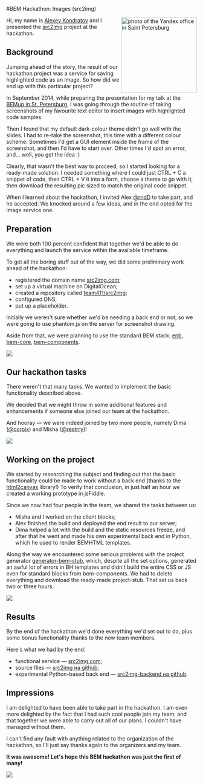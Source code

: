 #BEM Hackathon: Images (src2img)

<img style="float: right" src="https://dl.dropboxusercontent.com/u/1122837/src2img.png" alt="photo of the Yandex office in Saint Petersburg" width="200" title="BEMup in Saint Petersburg" />

Hi, my name is [Alexey Kondratov](https://en.bem.info/authors/kondratov-alexey/) and I presented the [src2img](http://src2img.com/) project at the hackathon.

## Background

Jumping ahead of the story, the result of our hackathon project was a service for saving highlighted code as an image. So how did we end up with this particular project?

In September 2014, while preparing the presentation for my talk at the [BEMup in St. Petersburg](https://ru.bem.info/talks/bemup-spb-2014/), I was going through  the routine of taking screenshots of my favourite text editor to insert images with highlighted code samples.

Then I found that my default dark-colour theme didn't go well with the slides. I had to re-take the screenshot, this time with a different colour scheme. Sometimes I'd get a GUI element inside the frame of the screenshot, and then I'd have to start over. Other times I'd spot an error, and... well, you get the idea :)

Clearly, that wasn't the best way to proceed, so I started looking for a ready-made solution. I needed something where I could just CTRL + C a snippet of code, then CTRL + V it into a form, choose a theme to go with it, then download the resulting pic sized to match the original code snippet.

When I learned about the hackathon, I invited Alex [@rndD](https://github.com/rndD) to take part, and he accepted. We knocked around a few ideas, and in the end opted for the image service one.

## Preparation

We were both 100 percent confident that together we'd be able to do everything and launch the service within the available timeframe.

To get all the boring stuff out of the way, we did some preliminary work ahead of the hackathon:

* registered the domain name [src2img.com](http://src2img.com);
* set up a virtual machine on DigitalOcean;
* created a repository called [team411/src2img](https://github.com/team411/src2img);
* configured DNS;
* put up a placeholder.

Initially we weren't sure whether we'd be needing a back end or not, so we were going to use phantom.js on the server for screenshot drawing.

Aside from that, we were planning to use the standard BEM stack: [enb](https://ru.bem.info/tools/bem/enb-bem-examples/), [bem-core](https://en.bem.info/libs/bem-core/v2.5.0/), [bem-components](https://en.bem.info/libs/bem-components/v2/).

![](https://img-fotki.yandex.ru/get/15583/44214498.bc/0_9bbd7_63e86f23_XL.jpg)

## Our hackathon tasks

There weren't that many tasks. We wanted to implement the basic functionality described above.

We decided that we might throw in some additional features and enhancements if someone else joined our team at the hackathon.

And hooray — we were indeed joined by two more people, namely Dima ([@corpix](https://github.com/corpix)) and Misha ([@restrry](https://github.com/restrry))!

![](https://img-fotki.yandex.ru/get/15595/44214498.bc/0_9bbf9_f5dae655_XL.jpg)

## Working on the project

We started by researching the subject and finding out that the basic functionality could be made to work without a back end (thanks to the [html2canvas](https://github.com/niklasvh/html2canvas) library!) To verify that conclusion, in just half an hour we created a working prototype in jsFiddle.

Since we now had four people in the team, we shared the tasks between us:

* Misha and I worked on the client blocks;
* Alex finished the build and deployed the end result to our server;
* Dima helped a lot with the build and the static resources freeze, and after that he went and made his own experimental back end in Python, which he used to render BEMHTML templates.

Along the way we encountered some serious problems with the project generator [generator-bem-stub](https://github.com/bem/generator-bem-stub), which, despite all the set options, generated an awful lot of errors in BH templates and didn't build the entire CSS or JS even for standard blocks from bem-components. We had to delete everything and download the ready-made project-stub. That set us back two or three hours.

![](https://img-fotki.yandex.ru/get/17918/44214498.bc/0_9bbf8_d81430b0_XL.jpg)

## Results

By the end of the hackathon we'd done everything we'd set out to do, plus some bonus functionality thanks to the new team members.

Here's what we had by the end:

* functional service — [src2img.com](http://src2img.com);
* source files — [src2img на github](https://github.com/team411/src2img);
* experimental Python-based back end  — [src2img-backend на github](https://github.com/team411/src2img-backend).

## Impressions

I am delighted to have been able to take part in the hackathon. I am even more delighted by the fact that I had such cool people join my team, and that together we were able to carry out all of our plans. I couldn't have managed without them.

I can't find any fault with anything related to the organization of the hackathon, so I'll just say thanks again to the organizers and my team.

**It was awesome! Let's hope this BEM hackathon was just the first of many!**

![](https://img-fotki.yandex.ru/get/15565/44214498.bd/0_9bc30_a0c39994_XL.jpg)

